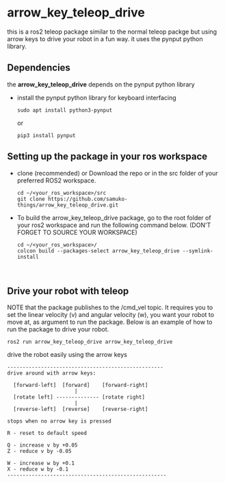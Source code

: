 # arrow_key_teleop_drive

this is a ros2 teleop package similar to the normal teleop packge but using arrow keys to drive your robot in a fun way. it uses the pynput python library.

## Dependencies

the **arrow_key_teleop_drive** depends on the pynput python library

- install the pynput python library for keyboard interfacing

  ```shell
  sudo apt install python3-pynput
  ```
  or
  ```shell
  pip3 install pynput
  ```

## Setting up the package in your ros workspace
- clone (recommended) or Download the repo or in the src folder of your preferred ROS2 workspace.

  ```shell
  cd ~/<your_ros_workspace>/src
  git clone https://github.com/samuko-things/arrow_key_teleop_drive.git
  ```
- To build the arrow_key_teleop_drive package, go to the root folder of your ros2 workspace and run the following command below. (DON'T FORGET TO SOURCE YOUR WORKSPACE)

  ```shell
  cd ~/<your_ros_workspace>/
  colcon build --packages-select arrow_key_teleop_drive --symlink-install
  ```

<br/>

## Drive your robot with teleop

NOTE that the package publishes to the /cmd_vel topic. It requires you to set the linear velocity (v) and angular velocity (w), you want your robot to move at, as argument to run the package. Below is an example of how to run the package to drive your robot.

  ```shell
  ros2 run arrow_key_teleop_drive arrow_key_teleop_drive
  ```
drive the robot easily using the arrow keys

```
---------------------------------------------------
drive around with arrow keys:

  [forward-left]  [forward]    [forward-right]
                      |
  [rotate left] -------------- [rotate right]
                      |
  [reverse-left]  [reverse]    [reverse-right]

stops when no arrow key is pressed

R - reset to default speed

Q - increase v by +0.05
Z - reduce v by -0.05

W - increase w by +0.1
X - reduce w by -0.1
----------------------------------------------------
```